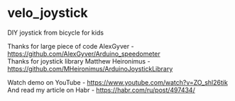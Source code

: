 # velo_joystick
DIY joystick from bicycle for kids

Thanks for large piece of code AlexGyver - https://github.com/AlexGyver/Arduino_speedometer<br>
Thanks for joystick library Matthew Heironimus - https://github.com/MHeironimus/ArduinoJoystickLibrary

Watch demo on YouTube - https://www.youtube.com/watch?v=ZO_shl26tik<br>
And read my article on Habr - https://habr.com/ru/post/497434/
